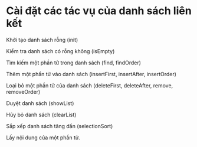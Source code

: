 # Cài đặt các tác vụ của danh sách liên kết
Khởi tạo danh sách rỗng (init)

Kiểm tra danh sách có rỗng không (isEmpty)

Tìm kiếm một phần tử trong danh sách (find, findOrder)

Thêm một phần tử vào danh sách (insertFirst, insertAfter, insertOrder)

Loại bỏ một phần tử của danh sách (deleteFirst, deleteAfter, remove, removeOrder)

Duyệt danh sách (showList)

Hủy bỏ danh sách (clearList)

Sắp xếp danh sách tăng dần (selectionSort)

Lấy nội dung của một phần tử.
